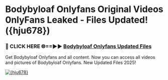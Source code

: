 # Bodybyloaf Onlyfans Original Videos 0nlyFans Leaked - Files Updated! ({hju678})

<h3>🔴 CLICK HERE 🌐==►► <a href="https://tinyurl.com/ms9xzufz" rel="nofollow">Bodybyloaf Onlyfans Updated Files</a></h3>

Get Bodybyloaf Onlyfans and all content. Now you can access all videos and pictures of Bodybyloaf Onlyfans. New Updated Files 2025!

[![{hju678}](https://i.imgur.com/PQ7UWWw.gif)](https://tinyurl.com/ms9xzufz)